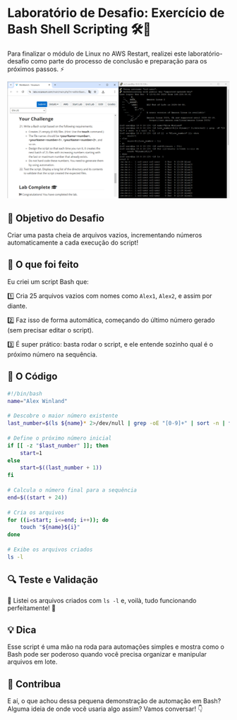 # Laboratório de Desafio: Exercício de Bash Shell Scripting 🛠️🎯

Para finalizar o módulo de Linux no AWS Restart, realizei este laboratório-desafio como parte do processo de conclusão e preparação para os próximos passos. ⚡

<img src="imagem/Projeto.png">

## 🎯 Objetivo do Desafio

Criar uma pasta cheia de arquivos vazios, incrementando números automaticamente a cada execução do script!

## 🚀 O que foi feito

Eu criei um script Bash que:

1️⃣ Cria 25 arquivos vazios com nomes como `Alex1`, `Alex2`, e assim por diante.

2️⃣ Faz isso de forma automática, começando do último número gerado (sem precisar editar o script).

3️⃣ É super prático: basta rodar o script, e ele entende sozinho qual é o próximo número na sequência.

## 🔧 O Código

```bash
#!/bin/bash
name="Alex Winland"

# Descobre o maior número existente
last_number=$(ls ${name}* 2>/dev/null | grep -oE "[0-9]+" | sort -n | tail -n 1)

# Define o próximo número inicial
if [[ -z "$last_number" ]]; then
    start=1
else
    start=$((last_number + 1))
fi

# Calcula o número final para a sequência
end=$((start + 24))

# Cria os arquivos
for ((i=start; i<=end; i++)); do
    touch "${name}${i}"
done

# Exibe os arquivos criados
ls -l
```

## 🔍 Teste e Validação

📂 Listei os arquivos criados com `ls -l` e, voilà, tudo funcionando perfeitamente! 🚀

## 💡 Dica

Esse script é uma mão na roda para automações simples e mostra como o Bash pode ser poderoso quando você precisa organizar e manipular arquivos em lote.

## 💬 Contribua

E aí, o que achou dessa pequena demonstração de automação em Bash? Alguma ideia de onde você usaria algo assim? Vamos conversar! 👇
